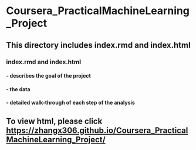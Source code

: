 # Coursera_PracticalMachineLearning_Project
## This directory includes index.rmd and index.html
### index.rmd and index.html
#### - describes the goal of the project
#### - the data 
#### - detailed walk-through of each step of the analysis 
## To view html, please click https://zhangx306.github.io/Coursera_PracticalMachineLearning_Project/
